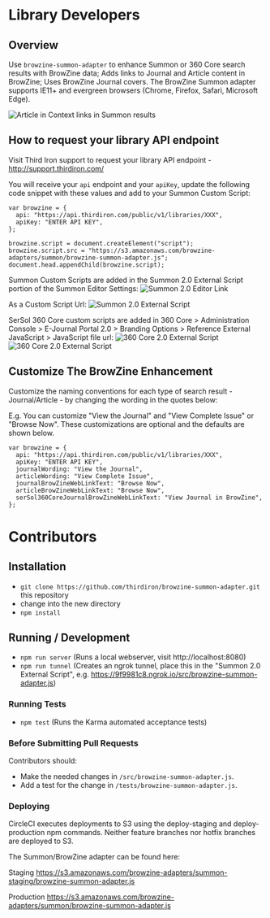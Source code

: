 # Library Developers

## Overview
Use `browzine-summon-adapter` to enhance Summon or 360 Core search results with BrowZine data; Adds links to Journal and Article content in BrowZine; Uses BrowZine Journal covers. The BrowZine Summon adapter supports IE11+ and evergreen browsers (Chrome, Firefox, Safari, Microsoft Edge).


![Article in Context links in Summon results](https://i.imgur.com/B34LEec.png "Article in Context links in Summon results")

## How to request your library API endpoint
Visit Third Iron support to request your library API endpoint - http://support.thirdiron.com/

You will receive your `api` endpoint and your `apiKey`, update the following code snippet with these values and add to your Summon Custom Script:

```
var browzine = {
  api: "https://api.thirdiron.com/public/v1/libraries/XXX",
  apiKey: "ENTER API KEY",
};

browzine.script = document.createElement("script");
browzine.script.src = "https://s3.amazonaws.com/browzine-adapters/summon/browzine-summon-adapter.js";
document.head.appendChild(browzine.script);
```

Summon Custom Scripts are added in the Summon 2.0 External Script portion of the Summon Editor Settings:
![Summon 2.0 Editor Link](https://i.imgur.com/HJFpDGm.png "Summon 2.0 Editor Link")

As a Custom Script Url:
![Summon 2.0 External Script](https://i.imgur.com/piLMSic.png "Summon 2.0 External Script")

SerSol 360 Core custom scripts are added in 360 Core > Administration Console > E-Journal Portal 2.0 > Branding Options > Reference External JavaScript > JavaScript file url:
![360 Core 2.0 External Script](https://i.imgur.com/c24Tlh5.png "360 Core 2.0 External Script")
![360 Core 2.0 External Script](https://i.imgur.com/fj5mbyM.png "360 Core 2.0 External Script")

## Customize The BrowZine Enhancement

Customize the naming conventions for each type of search result - Journal/Article - by changing the wording in the quotes below:

E.g. You can customize "View the Journal" and "View Complete Issue" or "Browse Now". These customizations are optional and the defaults are shown below.

```
var browzine = {
  api: "https://api.thirdiron.com/public/v1/libraries/XXX",
  apiKey: "ENTER API KEY",
  journalWording: "View the Journal",
  articleWording: "View Complete Issue",
  journalBrowZineWebLinkText: "Browse Now",
  articleBrowZineWebLinkText: "Browse Now",
  serSol360CoreJournalBrowZineWebLinkText: "View Journal in BrowZine",
};
```

# Contributors

## Installation

* `git clone https://github.com/thirdiron/browzine-summon-adapter.git` this repository
* change into the new directory
* `npm install`

## Running / Development

* `npm run server` (Runs a local webserver, visit http://localhost:8080)
* `npm run tunnel` (Creates an ngrok tunnel, place this in the "Summon 2.0 External Script", e.g. https://9f9981c8.ngrok.io/src/browzine-summon-adapter.js)

### Running Tests

* `npm test` (Runs the Karma automated acceptance tests)

### Before Submitting Pull Requests

Contributors should:

- Make the needed changes in `/src/browzine-summon-adapter.js`.
- Add a test for the change in `/tests/browzine-summon-adapter.js`.

### Deploying

CircleCI executes deployments to S3 using the deploy-staging and deploy-production npm commands. Neither feature branches nor hotfix branches are deployed to S3.

The Summon/BrowZine adapter can be found here:

Staging
https://s3.amazonaws.com/browzine-adapters/summon-staging/browzine-summon-adapter.js

Production
https://s3.amazonaws.com/browzine-adapters/summon/browzine-summon-adapter.js
